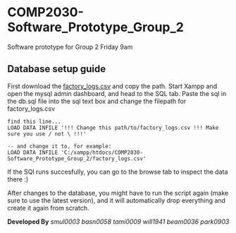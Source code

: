 # COMP2030-Software_Prototype_Group_2
Software prototype for Group 2 Friday 9am


## Database setup guide
First download the [factory_logs.csv](https://canvas.flinders.edu.au/courses/22311/files/3071239) and copy the path.
Start Xampp and open the mysql admin dashboard, and head to the SQL tab.
Paste the sql in the db.sql file into the sql text box and change the filepath for factory_logs.csv
```
find this line...
LOAD DATA INFILE '!!! Change this path/to/factory_logs.csv !!! Make sure you use / not \ !!!'

-- and change it to, for example:
LOAD DATA INFILE 'C:/xampp/htdocs/COMP2030-Software_Prototype_Group_2/factory_logs.csv'
```
If the SQl runs succesfully, you can go to the browse tab to inspect the data there :)

After changes to the database, you might have to run the script again (make sure to use the latest version), and it will automatically drop everything and create it again from scratch.



**Developed By**
*smul0003 basn0058 tami0009 will1941 beam0036 park0903*